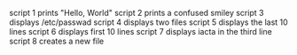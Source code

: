 script 1 prints "Hello, World"
script 2 prints a confused smiley
script 3 displays /etc/passwad
script 4 displays two files
script 5 displays the last 10 lines
script 6 displays first 10 lines 
script 7 displays iacta in the third line
script 8 creates a new file
